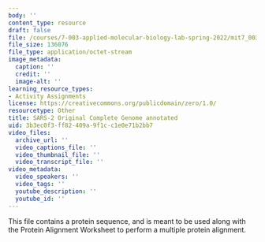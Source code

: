 ```yaml
---
body: ''
content_type: resource
draft: false
file: /courses/7-003-applied-molecular-biology-lab-spring-2022/mit7_003_s22_day19_sars-2_original_complete_genome_annotated.dna
file_size: 136076
file_type: application/octet-stream
image_metadata:
  caption: ''
  credit: ''
  image-alt: ''
learning_resource_types:
- Activity Assignments
license: https://creativecommons.org/publicdomain/zero/1.0/
resourcetype: Other
title: SARS-2 Original Complete Genome annotated
uid: 3b3ec0f3-ff82-409a-9f1c-c1e0e71b2bb7
video_files:
  archive_url: ''
  video_captions_file: ''
  video_thumbnail_file: ''
  video_transcript_file: ''
video_metadata:
  video_speakers: ''
  video_tags: ''
  youtube_description: ''
  youtube_id: ''
---
```

This file contains a protein sequence, and is meant to be used along with the Protein Alignment Worksheet to perform a multiple protein alignment.